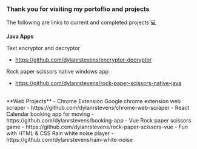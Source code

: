 ### Thank you for visiting my portoflio and projects

The following are links to current and completed projects 💻
<br>

**Java Apps**

Text encryptor and decryptor
- https://github.com/dylanrstevens/encryptor-decryptor

Rock paper scissors native windows app
- https://github.com/dylanrstevens/rock-paper-scissors-native-java

<br>
**Web Projects**
- Chrome Extension
  Google chrome extension web scraper
  - https://github.com/dylanrstevens/chrome-web-scraper
- React
  Calendar booking app for moving
  - https://github.com/dylanrstevens/booking-app
- Vue
  Rock paper scissors game
  - https://github.com/dylanrstevens/rock-paper-scissors-vue
- Fun with HTML & CSS
  Rain white noise player
  - https://github.com/dylanrstevens/rain-white-noise
  

